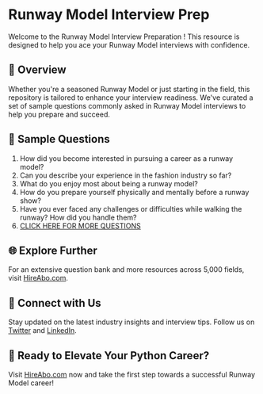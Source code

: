 # Runway Model Interview Prep

Welcome to the Runway Model Interview Preparation ! This resource is designed to help you ace your Runway Model interviews with confidence.

## 🚀 Overview

Whether you're a seasoned Runway Model or just starting in the field, this repository is tailored to enhance your interview readiness. We've curated a set of sample questions commonly asked in Runway Model interviews to help you prepare and succeed.

## 📝 Sample Questions

1. How did you become interested in pursuing a career as a runway model?
2. Can you describe your experience in the fashion industry so far?
3. What do you enjoy most about being a runway model?
4. How do you prepare yourself physically and mentally before a runway show?
5. Have you ever faced any challenges or difficulties while walking the runway? How did you handle them?
6. [CLICK HERE FOR MORE QUESTIONS](https://hireabo.com/job/6_1_12/Runway%20Model)

## 🌐 Explore Further

For an extensive question bank and more resources across 5,000 fields, visit [HireAbo.com](https://www.hireabo.com).

## 📱 Connect with Us

Stay updated on the latest industry insights and interview tips. Follow us on [Twitter](https://twitter.com/hireabo) and [LinkedIn](https://www.linkedin.com/in/hire-abo-3609972a8/).

## 🚀 Ready to Elevate Your Python Career?

Visit [HireAbo.com](https://www.hireabo.com) now and take the first step towards a successful Runway Model career!
